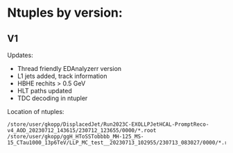 # Ntuples by version:

## V1
Updates: 
* Thread friendly EDAnalyzerr version
* L1 jets added, track information
* HBHE rechits > 0.5 GeV
* HLT paths updated
* TDC decoding in ntupler

Location of ntuples:
```
/store/user/gkopp/DisplacedJet/Run2023C-EXOLLPJetHCAL-PromptReco-v4_AOD_20230712_143615/230712_123655/0000/*.root
/store/user/gkopp/ggH_HToSSTobbbb_MH-125_MS-15_CTau1000_13p6TeV/LLP_MC_test__20230713_102955/230713_083027/0000/*.root
```